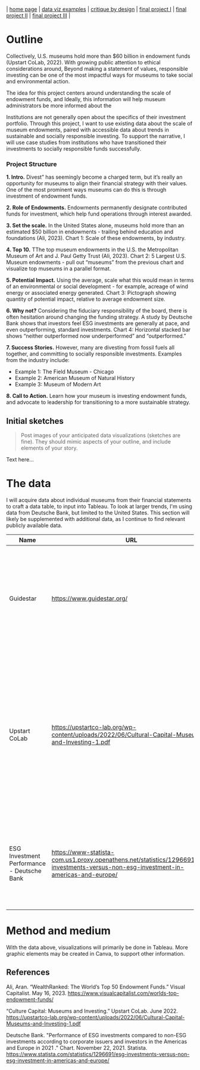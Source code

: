 | [home page](https://cmustudent.github.io/tswd-portfolio-templates/) | [data viz examples](dataviz-examples) | [critique by design](critique-by-design) | [final project I](final-project-part-one) | [final project II](final-project-part-two) | [final project III](final-project-part-three) |

# Outline
Collectively, U.S. museums hold more than $60 billion in endowment funds (Upstart CoLab, 2022). With growing public attention to ethical considerations around,   Beyond making a statement of values, responsible investing can be one of the most impactful ways for museums to take social and environmental action. 

The idea for this project centers around understanding the scale of endowment funds, and   Ideally, this information will help museum administrators be more informed about the 

Institutions are not generally open about the specifics of their investment portfolio. Through this project, I want to use existing data about the scale of museum endowments, paired with accessible data about trends in sustainable and socially responsible investing. To support the narrative, I will use case studies from institutions who have transitioned their investments to socially responsible funds successfully.

### Project Structure

**1. Intro.** Divest” has seemingly become a charged term, but it’s really an opportunity for museums to align their financial strategy with their values. One of the most prominent ways museums can do this is through investment of endowment funds. 

**2. Role of Endowments.**  Endowments permanently designate contributed funds for investment, which help fund operations through interest awarded. 

**3. Set the scale.** In the United States alone, museums hold more than an estimated $50 billion in endowments - trailing behind education and foundations (Ali, 2023). Chart 1: Scale of these endowments, by industry.

**4. Top 10.** TThe top museum endowments in the U.S. the Metropolitan Museum of Art and J. Paul Getty Trust (Ali, 2023). Chart 2: 5 Largest U.S. Museum endowments - pull out “museums” from the previous chart and visualize top museums in a parallel format.

**5. Potential Impact.**  Using the average, scale what this would mean in terms of an environmental or social development - for example, acreage of wind energy or associated energy generated. Chart 3: Pictograph showing quantity of potential impact, relative to average endowment size. 

**6. Why not?** Considering the fiduciary responsibility of the board, there is often hesitation around changing the funding strategy. A study by Deutsche Bank shows that investors feel ESG investments are generally at pace, and even outperforming, standard investments. Chart 4: Horizontal stacked bar shows “neither outperformed now underperformed” and “outperformed.”

**7. Success Stories.** However, many are divesting from fossil fuels all together, and committing to socially responsible investments. Examples from the industry include:   

  -  Example 1: The Field Museum - Chicago
  -  Example 2: American Museum of Natural History
  -  Example 3: Museum of Modern Art

**8. Call to Action.** Learn how your museum is investing endowment funds, and advocate to leadership for transitioning to a more sustainable strategy.  

## Initial sketches
> Post images of your anticipated data visualizations (sketches are fine). They should mimic aspects of your outline, and include elements of your story.  

Text here...

# The data

I will acquire data about individual museums from their financial statements to craft a data table, to input into Tableau. To look at larger trends, I'm using data from Deutsche Bank, but limited to the United States. This section will likely be supplemented with additional data, as I continue to find relevant publicly available data.


| Name | URL | Description |
|------|-----|-------------|
|   Guidestar   |   https://www.guidestar.org/   |        Repository of IRS Form 990 data for U.S. nonprofit organizations. I'll use this information to collect specific information about the size of the top museum endowments.     |
|   Upstart CoLab   |  https://upstartco-lab.org/wp-content/uploads/2022/06/Cultural-Capital-Museums-and-Investing-1.pdf   |   Study of museum investments will be used to highlight known cultural industry trends in socially responsible investing. This report has interesting and relevant figures, though does not provide raw data for further analysis.     |
|  ESG Investment Performance -  Deutsche Bank   | https://www-statista-com.us1.proxy.openathens.net/statistics/1296691/esg-investments-versus-non-esg-investment-in-americas-and-europe/    |      This study showed the relationship in ESG investment performance relative to traditional invesments for both the U.S. and Europe.       |

# Method and medium
With the data above, visualizations will primarily be done in Tableau. More graphic elements may be created in Canva, to support other information. 


## References
Ali, Aran. “WealthRanked: The World’s Top 50 Endowment Funds.” Visual Capitalist. May 16, 2023. https://www.visualcapitalist.com/worlds-top-endowment-funds/ 

“Culture Capital: Museums and Investing.” Upstart CoLab. June 2022. https://upstartco-lab.org/wp-content/uploads/2022/06/Cultural-Capital-Museums-and-Investing-1.pdf

Deutsche Bank. "Performance of ESG investments compared to non-ESG investments according to corporate issuers and investors in the Americas and Europe in 2021 ." Chart. November 22, 2021. Statista. https://www.statista.com/statistics/1296691/esg-investments-versus-non-esg-investment-in-americas-and-europe/


